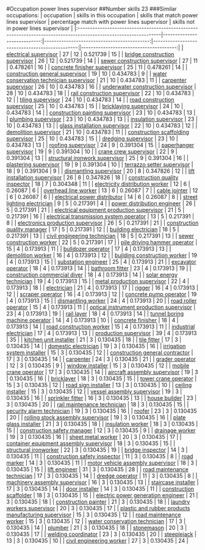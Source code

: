 #Occupation power lines supervisor
##Number skills 23
###Similar occupations:
| occupation                                                                                                      |   skills in this occupation |   skills that match power lines supervisor |   percentage match with power lines supervisor |   skills not in power lines supervisor |
|:----------------------------------------------------------------------------------------------------------------|----------------------------:|-------------------------------------------:|-----------------------------------------------:|---------------------------------------:|
| [electrical supervisor](electrical_supervisor.md)                                                               |                          27 |                                         12 |                                       0.521739 |                                     15 |
| [bridge construction supervisor](bridge_construction_supervisor.md)                                             |                          26 |                                         12 |                                       0.521739 |                                     14 |
| [sewer construction supervisor](sewer_construction_supervisor.md)                                               |                          27 |                                         11 |                                       0.478261 |                                     16 |
| [concrete finisher supervisor](concrete_finisher_supervisor.md)                                                 |                          25 |                                         11 |                                       0.478261 |                                     14 |
| [construction general supervisor](construction_general_supervisor.md)                                           |                          19 |                                         10 |                                       0.434783 |                                      9 |
| [water conservation technician supervisor](water_conservation_technician_supervisor.md)                         |                          21 |                                         10 |                                       0.434783 |                                     11 |
| [carpenter supervisor](carpenter_supervisor.md)                                                                 |                          26 |                                         10 |                                       0.434783 |                                     16 |
| [underwater construction supervisor](underwater_construction_supervisor.md)                                     |                          28 |                                         10 |                                       0.434783 |                                     18 |
| [rail construction supervisor](rail_construction_supervisor.md)                                                 |                          22 |                                         10 |                                       0.434783 |                                     12 |
| [tiling supervisor](tiling_supervisor.md)                                                                       |                          24 |                                         10 |                                       0.434783 |                                     14 |
| [road construction supervisor](road_construction_supervisor.md)                                                 |                          25 |                                         10 |                                       0.434783 |                                     15 |
| [bricklaying supervisor](bricklaying_supervisor.md)                                                             |                          24 |                                         10 |                                       0.434783 |                                     14 |
| [construction painting supervisor](construction_painting_supervisor.md)                                         |                          23 |                                         10 |                                       0.434783 |                                     13 |
| [plumbing supervisor](plumbing_supervisor.md)                                                                   |                          23 |                                         10 |                                       0.434783 |                                     13 |
| [insulation supervisor](insulation_supervisor.md)                                                               |                          23 |                                         10 |                                       0.434783 |                                     13 |
| [glass installation supervisor](glass_installation_supervisor.md)                                               |                          22 |                                         10 |                                       0.434783 |                                     12 |
| [demolition supervisor](demolition_supervisor.md)                                                               |                          21 |                                         10 |                                       0.434783 |                                     11 |
| [construction scaffolding supervisor](construction_scaffolding_supervisor.md)                                   |                          25 |                                         10 |                                       0.434783 |                                     15 |
| [dredging supervisor](dredging_supervisor.md)                                                                   |                          23 |                                         10 |                                       0.434783 |                                     13 |
| [roofing supervisor](roofing_supervisor.md)                                                                     |                          24 |                                          9 |                                       0.391304 |                                     15 |
| [paperhanger supervisor](paperhanger_supervisor.md)                                                             |                          19 |                                          9 |                                       0.391304 |                                     10 |
| [crane crew supervisor](crane_crew_supervisor.md)                                                               |                          22 |                                          9 |                                       0.391304 |                                     13 |
| [structural ironwork supervisor](structural_ironwork_supervisor.md)                                             |                          25 |                                          9 |                                       0.391304 |                                     16 |
| [plastering supervisor](plastering_supervisor.md)                                                               |                          19 |                                          9 |                                       0.391304 |                                     10 |
| [terrazzo setter supervisor](terrazzo_setter_supervisor.md)                                                     |                          18 |                                          9 |                                       0.391304 |                                      9 |
| [dismantling supervisor](dismantling_supervisor.md)                                                             |                          20 |                                          8 |                                       0.347826 |                                     12 |
| [lift installation supervisor](lift_installation_supervisor.md)                                                 |                          26 |                                          8 |                                       0.347826 |                                     18 |
| [construction quality inspector](construction_quality_inspector.md)                                             |                          18 |                                          7 |                                       0.304348 |                                     11 |
| [electricity distribution worker](electricity_distribution_worker.md)                                           |                          12 |                                          6 |                                       0.26087  |                                      6 |
| [overhead line worker](overhead_line_worker.md)                                                                 |                          13 |                                          6 |                                       0.26087  |                                      7 |
| [cable jointer](cable_jointer.md)                                                                               |                          12 |                                          6 |                                       0.26087  |                                      6 |
| [electrical power distributor](electrical_power_distributor.md)                                                 |                          14 |                                          6 |                                       0.26087  |                                      8 |
| [street lighting electrician](street_lighting_electrician.md)                                                   |                           9 |                                          5 |                                       0.217391 |                                      4 |
| [power distribution engineer](power_distribution_engineer.md)                                                   |                          26 |                                          5 |                                       0.217391 |                                     21 |
| [electrical equipment production supervisor](electrical_equipment_production_supervisor.md)                     |                          21 |                                          5 |                                       0.217391 |                                     16 |
| [electrical transmission system operator](electrical_transmission_system_operator.md)                           |                          13 |                                          5 |                                       0.217391 |                                      8 |
| [electronics production supervisor](electronics_production_supervisor.md)                                       |                          26 |                                          5 |                                       0.217391 |                                     21 |
| [construction quality manager](construction_quality_manager.md)                                                 |                          17 |                                          5 |                                       0.217391 |                                     12 |
| [building electrician](building_electrician.md)                                                                 |                          18 |                                          5 |                                       0.217391 |                                     13 |
| [civil engineering technician](civil_engineering_technician.md)                                                 |                          18 |                                          5 |                                       0.217391 |                                     13 |
| [sewer construction worker](sewer_construction_worker.md)                                                       |                          22 |                                          5 |                                       0.217391 |                                     17 |
| [pile driving hammer operator](pile_driving_hammer_operator.md)                                                 |                          15 |                                          4 |                                       0.173913 |                                     11 |
| [bulldozer operator](bulldozer_operator.md)                                                                     |                          17 |                                          4 |                                       0.173913 |                                     13 |
| [demolition worker](demolition_worker.md)                                                                       |                          16 |                                          4 |                                       0.173913 |                                     12 |
| [building construction worker](building_construction_worker.md)                                                 |                          19 |                                          4 |                                       0.173913 |                                     15 |
| [substation engineer](substation_engineer.md)                                                                   |                          25 |                                          4 |                                       0.173913 |                                     21 |
| [excavator operator](excavator_operator.md)                                                                     |                          18 |                                          4 |                                       0.173913 |                                     14 |
| [bathroom fitter](bathroom_fitter.md)                                                                           |                          23 |                                          4 |                                       0.173913 |                                     19 |
| [construction commercial diver](construction_commercial_diver.md)                                               |                          18 |                                          4 |                                       0.173913 |                                     14 |
| [solar energy technician](solar_energy_technician.md)                                                           |                          19 |                                          4 |                                       0.173913 |                                     15 |
| [metal production supervisor](metal_production_supervisor.md)                                                   |                          22 |                                          4 |                                       0.173913 |                                     18 |
| [electrician](electrician.md)                                                                                   |                          21 |                                          4 |                                       0.173913 |                                     17 |
| [rigger](rigger.md)                                                                                             |                          16 |                                          4 |                                       0.173913 |                                     12 |
| [scraper operator](scraper_operator.md)                                                                         |                          16 |                                          4 |                                       0.173913 |                                     12 |
| [concrete pump operator](concrete_pump_operator.md)                                                             |                          19 |                                          4 |                                       0.173913 |                                     15 |
| [dismantling worker](dismantling_worker.md)                                                                     |                          24 |                                          4 |                                       0.173913 |                                     20 |
| [road roller operator](road_roller_operator.md)                                                                 |                          15 |                                          4 |                                       0.173913 |                                     11 |
| [optical instrument production supervisor](optical_instrument_production_supervisor.md)                         |                          23 |                                          4 |                                       0.173913 |                                     19 |
| [rail layer](rail_layer.md)                                                                                     |                          18 |                                          4 |                                       0.173913 |                                     14 |
| [tunnel boring machine operator](tunnel_boring_machine_operator.md)                                             |                          14 |                                          4 |                                       0.173913 |                                     10 |
| [concrete finisher](concrete_finisher.md)                                                                       |                          18 |                                          4 |                                       0.173913 |                                     14 |
| [road construction worker](road_construction_worker.md)                                                         |                          15 |                                          4 |                                       0.173913 |                                     11 |
| [industrial electrician](industrial_electrician.md)                                                             |                          17 |                                          4 |                                       0.173913 |                                     13 |
| [production supervisor](production_supervisor.md)                                                               |                          39 |                                          4 |                                       0.173913 |                                     35 |
| [kitchen unit installer](kitchen_unit_installer.md)                                                             |                          21 |                                          3 |                                       0.130435 |                                     18 |
| [tile fitter](tile_fitter.md)                                                                                   |                          17 |                                          3 |                                       0.130435 |                                     14 |
| [domestic electrician](domestic_electrician.md)                                                                 |                          19 |                                          3 |                                       0.130435 |                                     16 |
| [irrigation system installer](irrigation_system_installer.md)                                                   |                          15 |                                          3 |                                       0.130435 |                                     12 |
| [construction general contractor](construction_general_contractor.md)                                           |                          17 |                                          3 |                                       0.130435 |                                     14 |
| [carpenter](carpenter.md)                                                                                       |                          24 |                                          3 |                                       0.130435 |                                     21 |
| [grader operator](grader_operator.md)                                                                           |                          12 |                                          3 |                                       0.130435 |                                      9 |
| [window installer](window_installer.md)                                                                         |                          15 |                                          3 |                                       0.130435 |                                     12 |
| [mobile crane operator](mobile_crane_operator.md)                                                               |                          17 |                                          3 |                                       0.130435 |                                     14 |
| [aircraft assembly supervisor](aircraft_assembly_supervisor.md)                                                 |                          19 |                                          3 |                                       0.130435 |                                     16 |
| [bricklayer](bricklayer.md)                                                                                     |                          18 |                                          3 |                                       0.130435 |                                     15 |
| [tower crane operator](tower_crane_operator.md)                                                                 |                          15 |                                          3 |                                       0.130435 |                                     12 |
| [road sign installer](road_sign_installer.md)                                                                   |                          13 |                                          3 |                                       0.130435 |                                     10 |
| [ceiling installer](ceiling_installer.md)                                                                       |                          15 |                                          3 |                                       0.130435 |                                     12 |
| [vessel assembly supervisor](vessel_assembly_supervisor.md)                                                     |                          19 |                                          3 |                                       0.130435 |                                     16 |
| [sprinkler fitter](sprinkler_fitter.md)                                                                         |                          16 |                                          3 |                                       0.130435 |                                     13 |
| [house builder](house_builder.md)                                                                               |                          23 |                                          3 |                                       0.130435 |                                     20 |
| [rail maintenance technician](rail_maintenance_technician.md)                                                   |                          18 |                                          3 |                                       0.130435 |                                     15 |
| [security alarm technician](security_alarm_technician.md)                                                       |                          19 |                                          3 |                                       0.130435 |                                     16 |
| [roofer](roofer.md)                                                                                             |                          23 |                                          3 |                                       0.130435 |                                     20 |
| [rolling stock assembly supervisor](rolling_stock_assembly_supervisor.md)                                       |                          19 |                                          3 |                                       0.130435 |                                     16 |
| [plate glass installer](plate_glass_installer.md)                                                               |                          21 |                                          3 |                                       0.130435 |                                     18 |
| [insulation worker](insulation_worker.md)                                                                       |                          18 |                                          3 |                                       0.130435 |                                     15 |
| [construction safety manager](construction_safety_manager.md)                                                   |                          12 |                                          3 |                                       0.130435 |                                      9 |
| [drainage worker](drainage_worker.md)                                                                           |                          19 |                                          3 |                                       0.130435 |                                     16 |
| [sheet metal worker](sheet_metal_worker.md)                                                                     |                          20 |                                          3 |                                       0.130435 |                                     17 |
| [container equipment assembly supervisor](container_equipment_assembly_supervisor.md)                           |                          18 |                                          3 |                                       0.130435 |                                     15 |
| [structural ironworker](structural_ironworker.md)                                                               |                          22 |                                          3 |                                       0.130435 |                                     19 |
| [bridge inspector](bridge_inspector.md)                                                                         |                          14 |                                          3 |                                       0.130435 |                                     11 |
| [construction safety inspector](construction_safety_inspector.md)                                               |                          11 |                                          3 |                                       0.130435 |                                      8 |
| [road marker](road_marker.md)                                                                                   |                          14 |                                          3 |                                       0.130435 |                                     11 |
| [motor vehicle assembly supervisor](motor_vehicle_assembly_supervisor.md)                                       |                          18 |                                          3 |                                       0.130435 |                                     15 |
| [lift engineer](lift_engineer.md)                                                                               |                          31 |                                          3 |                                       0.130435 |                                     28 |
| [road maintenance technician](road_maintenance_technician.md)                                                   |                          17 |                                          3 |                                       0.130435 |                                     14 |
| [dredge operator](dredge_operator.md)                                                                           |                          11 |                                          3 |                                       0.130435 |                                      8 |
| [machinery assembly supervisor](machinery_assembly_supervisor.md)                                               |                          16 |                                          3 |                                       0.130435 |                                     13 |
| [staircase installer](staircase_installer.md)                                                                   |                          17 |                                          3 |                                       0.130435 |                                     14 |
| [door installer](door_installer.md)                                                                             |                          14 |                                          3 |                                       0.130435 |                                     11 |
| [construction scaffolder](construction_scaffolder.md)                                                           |                          18 |                                          3 |                                       0.130435 |                                     15 |
| [electric power generation engineer](electric_power_generation_engineer.md)                                     |                          21 |                                          3 |                                       0.130435 |                                     18 |
| [construction painter](construction_painter.md)                                                                 |                          21 |                                          3 |                                       0.130435 |                                     18 |
| [laundry workers supervisor](laundry_workers_supervisor.md)                                                     |                          20 |                                          3 |                                       0.130435 |                                     17 |
| [plastic and rubber products manufacturing supervisor](plastic_and_rubber_products_manufacturing_supervisor.md) |                          15 |                                          3 |                                       0.130435 |                                     12 |
| [road maintenance worker](road_maintenance_worker.md)                                                           |                          15 |                                          3 |                                       0.130435 |                                     12 |
| [water conservation technician](water_conservation_technician.md)                                               |                          17 |                                          3 |                                       0.130435 |                                     14 |
| [plumber](plumber.md)                                                                                           |                          21 |                                          3 |                                       0.130435 |                                     18 |
| [stonemason](stonemason.md)                                                                                     |                          20 |                                          3 |                                       0.130435 |                                     17 |
| [welding coordinator](welding_coordinator.md)                                                                   |                          23 |                                          3 |                                       0.130435 |                                     20 |
| [steeplejack](steeplejack.md)                                                                                   |                          13 |                                          3 |                                       0.130435 |                                     10 |
| [civil engineering worker](civil_engineering_worker.md)                                                         |                          27 |                                          3 |                                       0.130435 |                                     24 |
